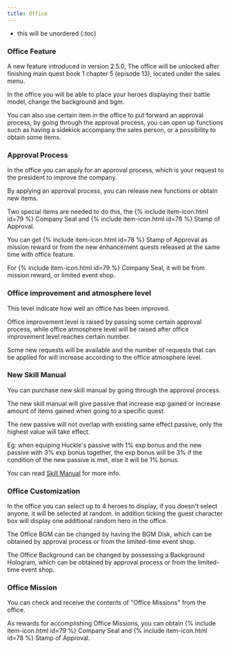 ```yaml
---
title: Office
---
```


* this will be unordered
{:toc}

### Office Feature

A new feature introduced in version 2.5.0, The office will be unlocked after finishing main quest book 1 chapter 5 (episode 13), 
located under the sales menu.

In the office you will be able to place your heroes displaying their battle model, change the background and bgm.

You can also use certain item in the office to put forward an approval process, by going through the approval process, 
you can open up functions such as having a sidekick accompany the sales person, or a possibility to obtain some items.

### Approval Process

In the office you can apply for an approval process, which is your request to the president to improve the company.

By applying an approval process, you can release new functions or obtain new items.

Two special items are needed to do this, the {% include item-icon.html id=79 %} Company Seal and {% include item-icon.html id=78 %} Stamp of Approval.

You can get {% include item-icon.html id=78 %} Stamp of Approval as mission reward or from the new enhancement quests released at the same time with office feature.

For {% include item-icon.html id=79 %} Company Seal, it will be from mission reward, or limited event shop.

### Office improvement and atmosphere level

This level indicate how well an office has been improved.

Office improvement level is raised by passing some certain approval process, 
while office atmosphere level will be raised after office improvement level reaches certain number.

Some new requests will be available and the number of requests that can be applied for will increase according to the office atmosphere level.

### New Skill Manual

You can purchase new skill manual by going through the approval process.

The new skill manual will give passive that increase exp gained or increase amount of items gained when going to a specific quest.

The new passive will not overlap with existing same effect passive, only the highest value will take effect.

Eg: when equiping Huckle's passive with 1% exp bonus and the new passive with 3% exp bonus together, the exp bonus will be 3% if the condition of the new passive is met, else it will be 1% bonus.

You can read [Skill Manual](/guide/skill_manual/) for more info.

### Office Customization

In the office you can select up to 4 heroes to display, if you doesn't select anyone, it will be selected at random.
In addition ticking the guest character box will display one additional random hero in the office.

The Office BGM can be changed by having the BGM Disk, which can be obtained by approval process or from the limited-time event shop.

The Office Background can be changed by possessing a Background Hologram, which can be obtained by approval process or from the limited-time event shop.

### Office Mission

You can check and receive the contents of "Office Missions" from the office.

As rewards for accomplishing Office Missions, you can obtain {% include item-icon.html id=79 %} Company Seal and {% include item-icon.html id=78 %} Stamp of Approval.





